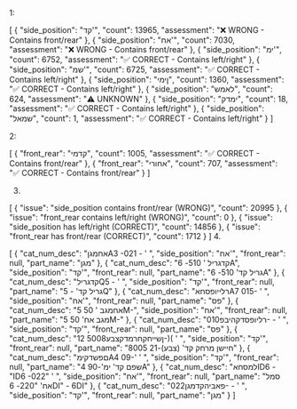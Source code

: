 1:

[
  {
    "side_position": "קד'",
    "count": 13965,
    "assessment": "❌ WRONG - Contains front/rear"
  },
  {
    "side_position": "אח'",
    "count": 7030,
    "assessment": "❌ WRONG - Contains front/rear"
  },
  {
    "side_position": "ימ'",
    "count": 6752,
    "assessment": "✅ CORRECT - Contains left/right"
  },
  {
    "side_position": "שמ'",
    "count": 6725,
    "assessment": "✅ CORRECT - Contains left/right"
  },
  {
    "side_position": "ןימי",
    "count": 1360,
    "assessment": "✅ CORRECT - Contains left/right"
  },
  {
    "side_position": "לאמש",
    "count": 624,
    "assessment": "⚠️ UNKNOWN"
  },
  {
    "side_position": "ימדק",
    "count": 18,
    "assessment": "✅ CORRECT - Contains left/right"
  },
  {
    "side_position": "שמאל",
    "count": 1,
    "assessment": "✅ CORRECT - Contains left/right"
  }
]

2:

[
  {
    "front_rear": "קדמי",
    "count": 1005,
    "assessment": "✅ CORRECT - Contains front/rear"
  },
  {
    "front_rear": "אחורי",
    "count": 707,
    "assessment": "✅ CORRECT - Contains front/rear"
  }
]

3.

[
  {
    "issue": "side_position contains front/rear (WRONG)",
    "count": 20995
  },
  {
    "issue": "front_rear contains left/right (WRONG)",
    "count": 0
  },
  {
    "issue": "side_position has left/right (CORRECT)",
    "count": 14856
  },
  {
    "issue": "front_rear has front/rear (CORRECT)",
    "count": 1712
  }
]
 4.

[
  {
    "cat_num_desc": "אחמגןA3 -021 - ' ",
    "side_position": "אח'",
    "front_rear": null,
    "part_name": "מגן"
  },
  {
    "cat_num_desc": "קדגריל ' 510- 6A",
    "side_position": "קד'",
    "front_rear": null,
    "part_name": "גריל קד' 510- 6A"
  },
  {
    "cat_num_desc": "קדגרילQ5 - ' ",
    "side_position": "קד'",
    "front_rear": null,
    "part_name": "גריל קד' - 5Q"
  },
  {
    "cat_num_desc": "רלייופסחאA7 015- ' ",
    "side_position": "אח'",
    "front_rear": null,
    "part_name": "פס"
  },
  {
    "cat_num_desc": "אחמגב ' 50 5M-",
    "side_position": "אח'",
    "front_rear": null,
    "part_name": "מגב אח' 50 5M-"
  },
  {
    "cat_num_desc": "רליופסדקהיבפ010-  - ' ",
    "side_position": "קד'",
    "front_rear": null,
    "part_name": "פס"
  },
  {
    "cat_num_desc": "ןשייחקחרמדקצבע5008 12-)( '  ",
    "side_position": "קד'",
    "front_rear": null,
    "part_name": "חיישן מרחק קד' (צבע)-21 8005"
  },
  {
    "cat_num_desc": "םפשדקימA4 09-' ' ",
    "side_position": "קד'",
    "front_rear": null,
    "part_name": "שפם קד' ימ'-90 4A"
  },
  {
    "cat_num_desc": "למסחאID6 - \"ID6 -022\" ' ",
    "side_position": "אח'",
    "front_rear": null,
    "part_name": "סמל אח' \"220- 6DI\" - 6DI"
  },
  {
    "cat_num_desc": "פאביהקדמגן022-  - ' ",
    "side_position": "קד'",
    "front_rear": null,
    "part_name": "מגן"
  }
]



